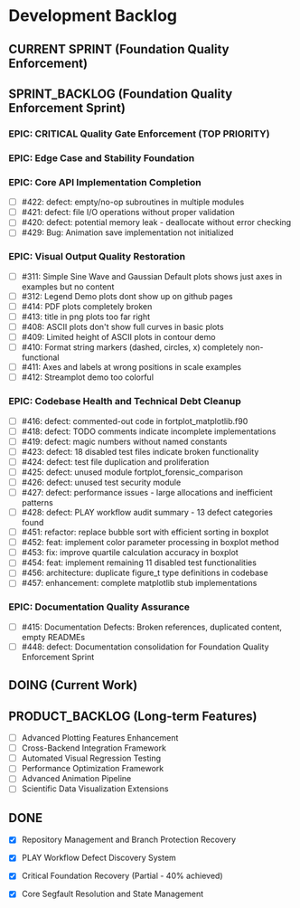 # Development Backlog

## CURRENT SPRINT (Foundation Quality Enforcement)

## SPRINT_BACKLOG (Foundation Quality Enforcement Sprint)

### EPIC: CRITICAL Quality Gate Enforcement (TOP PRIORITY)

### EPIC: Edge Case and Stability Foundation

### EPIC: Core API Implementation Completion
- [ ] #422: defect: empty/no-op subroutines in multiple modules
- [ ] #421: defect: file I/O operations without proper validation
- [ ] #420: defect: potential memory leak - deallocate without error checking
- [ ] #429: Bug: Animation save implementation not initialized

### EPIC: Visual Output Quality Restoration
- [ ] #311: Simple Sine Wave and Gaussian Default plots shows just axes in examples but no content
- [ ] #312: Legend Demo plots dont show up on github pages
- [ ] #414: PDF plots completely broken
- [ ] #413: title in png plots too far right
- [ ] #408: ASCII plots don't show full curves in basic plots
- [ ] #409: Limited height of ASCII plots in contour demo
- [ ] #410: Format string markers (dashed, circles, x) completely non-functional
- [ ] #411: Axes and labels at wrong positions in scale examples
- [ ] #412: Streamplot demo too colorful

### EPIC: Codebase Health and Technical Debt Cleanup
- [ ] #416: defect: commented-out code in fortplot_matplotlib.f90
- [ ] #418: defect: TODO comments indicate incomplete implementations
- [ ] #419: defect: magic numbers without named constants
- [ ] #423: defect: 18 disabled test files indicate broken functionality
- [ ] #424: defect: test file duplication and proliferation
- [ ] #425: defect: unused module fortplot_forensic_comparison
- [ ] #426: defect: unused test security module
- [ ] #427: defect: performance issues - large allocations and inefficient patterns
- [ ] #428: defect: PLAY workflow audit summary - 13 defect categories found
- [ ] #451: refactor: replace bubble sort with efficient sorting in boxplot
- [ ] #452: feat: implement color parameter processing in boxplot method
- [ ] #453: fix: improve quartile calculation accuracy in boxplot
- [ ] #454: feat: implement remaining 11 disabled test functionalities
- [ ] #456: architecture: duplicate figure_t type definitions in codebase
- [ ] #457: enhancement: complete matplotlib stub implementations

### EPIC: Documentation Quality Assurance
- [ ] #415: Documentation Defects: Broken references, duplicated content, empty READMEs
- [ ] #448: defect: Documentation consolidation for Foundation Quality Enforcement Sprint

## DOING (Current Work)

## PRODUCT_BACKLOG (Long-term Features)

- [ ] Advanced Plotting Features Enhancement
- [ ] Cross-Backend Integration Framework
- [ ] Automated Visual Regression Testing
- [ ] Performance Optimization Framework
- [ ] Advanced Animation Pipeline
- [ ] Scientific Data Visualization Extensions

## DONE
- [x] Repository Management and Branch Protection Recovery
- [x] PLAY Workflow Defect Discovery System
- [x] Critical Foundation Recovery (Partial - 40% achieved)
- [x] Core Segfault Resolution and State Management

